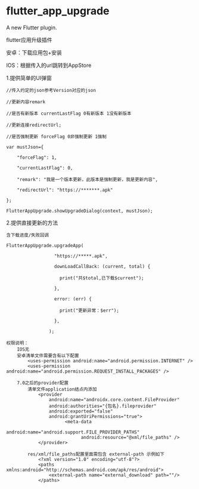 # flutter_app_upgrade

A new Flutter plugin.



flutter应用升级插件

   安卓：下载应用包+安装

   IOS：根据传入的url跳转到AppStore

   1.提供简单的UI弹窗

    //传入约定的json参考Version对应的json

    //更新内容remark

    //是否有新版本 currentLastFlag 0有新版本 1没有新版本

    //更新连接redirectUrl;

    //是否强制更新 forceFlag 0非强制更新 1强制

    var mustJson={

    	"forceFlag": 1,

    	"currentLastFlag": 0,

    	"remark": "我是一个版本更新，此版本是强制更新，我是更新内容",

    	"redirectUrl": "https://*******.apk"

    };

    FlutterAppUpgrade.showUpgradeDialog(context, mustJson);

   2.提供直接更新的方法

    含下载进度/失败回调

    FlutterAppUpgrade.upgradeApp(

                      "https://*****.apk",

                      downLoadCallBack: (current, total) {

                        print("共$total,已下载$current");

                      },

                      error: (err) {

                        print("更新异常：$err");

                      },

                    );

    权限说明：
        IOS无
        安卓清单文件需要含有以下配置
            <uses-permission android:name="android.permission.INTERNET" />
            <uses-permission android:name="android.permission.REQUEST_INSTALL_PACKAGES" />

        7.0之后的provider配置
            清单文件application结点内添加
                <provider
                    android:name="androidx.core.content.FileProvider"
                    android:authorities="{包名}.fileprovider"
                    android:exported="false"
                    android:grantUriPermissions="true">
                          <meta-data
                                android:name="android.support.FILE_PROVIDER_PATHS"
                                android:resource="@xml/file_paths" />
                </provider>

            res/xml/file_paths配置里面需包含 external-path 示例如下
                <?xml version="1.0" encoding="utf-8"?>
                <paths xmlns:android="http://schemas.android.com/apk/res/android">
                    <external-path name="external_download" path=""/>
                </paths>


